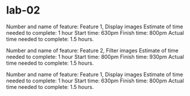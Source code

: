 # lab-02

Number and name of feature: 
Feature 1, Display images
Estimate of time needed to complete: 
1 hour
Start time: 
630pm
Finish time: 
800pm
Actual time needed to complete: 1.5 hours.


Number and name of feature: 
Feature 2, Filter images
Estimate of time needed to complete: 
1 hour
Start time: 
800pm
Finish time: 
930pm
Actual time needed to complete: 1.5 hours.


Number and name of feature: 
Feature 1, Display images
Estimate of time needed to complete: 
1 hour
Start time: 
630pm
Finish time: 
800pm
Actual time needed to complete: 1.5 hours.